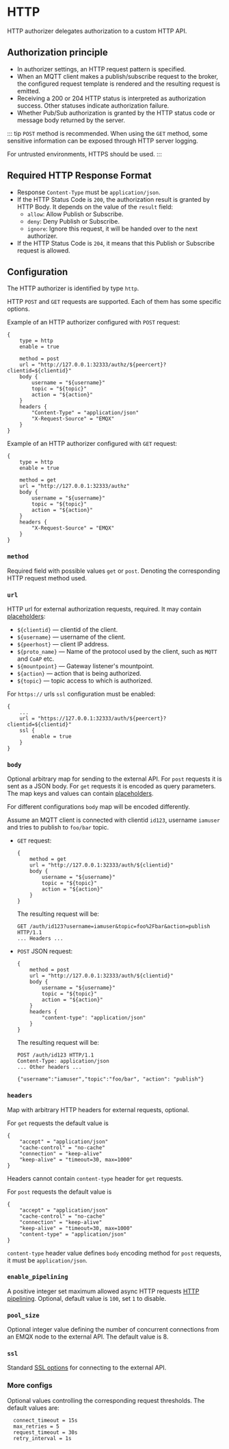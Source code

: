 # HTTP

HTTP authorizer delegates authorization to a custom HTTP API.

## Authorization principle

* In authorizer settings, an HTTP request pattern is specified.
* When an MQTT client makes a publish/subscribe request to the broker, the configured request template is rendered and the resulting request is emitted.
* Receiving a 200 or 204 HTTP status is interpreted as authorization success. Other statuses indicate authorization failure.
* Whether Pub/Sub authorization is granted by the HTTP status code or message body returned by the server.

::: tip
`POST` method is recommended. When using the `GET` method, some sensitive information can be exposed through HTTP server logging.

For untrusted environments, HTTPS should be used.
:::

## Required HTTP Response Format

- Response `Content-Type` must be `application/json`.
- If the HTTP Status Code is `200`, the authorization result is granted by HTTP Body. It depends on the value of the `result` field:
    - `allow`: Allow Publish or Subscribe.
    - `deny`: Deny Publish or Subscribe.
    - `ignore`: Ignore this request, it will be handed over to the next authorizer.
- If the HTTP Status Code is `204`, it means that this Publish or Subscribe request is allowed.

<!--- NOTE: the code supports `application/x-www-form-urlencoded` too, but it is not very easy to extend in the future, hence hidden from doc -->

## Configuration

The HTTP authorizer is identified by type `http`.

HTTP `POST` and `GET` requests are supported. Each of them has some specific options.

Example of an HTTP authorizer configured with `POST` request:

```
{
    type = http
    enable = true

    method = post
    url = "http://127.0.0.1:32333/authz/${peercert}?clientid=${clientid}"
    body {
        username = "${username}"
        topic = "${topic}"
        action = "${action}"
    }
    headers {
        "Content-Type" = "application/json"
        "X-Request-Source" = "EMQX"
    }
}
```

Example of an HTTP authorizer configured with `GET` request:

```
{
    type = http
    enable = true

    method = get
    url = "http://127.0.0.1:32333/authz"
    body {
        username = "${username}"
        topic = "${topic}"
        action = "${action}"
    }
    headers {
        "X-Request-Source" = "EMQX"
    }
}
```

### `method`

Required field with possible values `get` or `post`. Denoting the corresponding HTTP request method used.

### `url`

HTTP url for external authorization requests, required. It may contain [placeholders](./authz.md#authorization-placeholders):
* `${clientid}` — clientid of the client.
* `${username}` — username of the client.
* `${peerhost}` — client IP address.
* `${proto_name}` — Name of the protocol used by the client, such as `MQTT` and `CoAP` etc.
* `${mountpoint}` — Gateway listener's mountpoint.
* `${action}` — action that is being authorized.
* `${topic}` — topic access to which is authorized.

For `https://` urls `ssl` configuration must be enabled:

```
{
    ...
    url = "https://127.0.0.1:32333/auth/${peercert}?clientid=${clientid}"
    ssl {
        enable = true
    }
}

```

### `body`

Optional arbitrary map for sending to the external API. For `post` requests it is sent as a JSON body.
For `get` requests it is encoded as query parameters. The map keys and values can contain [placeholders](./authz.md#authorization-placeholders).

For different configurations `body` map will be encoded differently.

Assume an MQTT client is connected with clientid `id123`, username `iamuser` and tries to publish to `foo/bar` topic.

* `GET` request:
    ```
    {
        method = get
        url = "http://127.0.0.1:32333/auth/${clientid}"
        body {
            username = "${username}"
            topic = "${topic}"
            action = "${action}"
        }
    }
    ```
    The resulting request will be:
    ```
    GET /auth/id123?username=iamuser&topic=foo%2Fbar&action=publish HTTP/1.1
    ... Headers ...
    ```
* `POST` JSON request:
    ```
    {
        method = post
        url = "http://127.0.0.1:32333/auth/${clientid}"
        body {
            username = "${username}"
            topic = "${topic}"
            action = "${action}"
        }
        headers {
            "content-type": "application/json"
        }
    }
    ```
    The resulting request will be:
    ```
    POST /auth/id123 HTTP/1.1
    Content-Type: application/json
    ... Other headers ...
    
    {"username":"iamuser","topic":"foo/bar", "action": "publish"}
    ```
### `headers`

Map with arbitrary HTTP headers for external requests, optional.

For `get` requests the default value is
```
{
    "accept" = "application/json"
    "cache-control" = "no-cache"
    "connection" = "keep-alive"
    "keep-alive" = "timeout=30, max=1000"
}
```
Headers cannot contain `content-type` header for `get` requests.

For `post` requests the default value is
```
{
    "accept" = "application/json"
    "cache-control" = "no-cache"
    "connection" = "keep-alive"
    "keep-alive" = "timeout=30, max=1000"
    "content-type" = "application/json"
}
```

`content-type` header value defines `body` encoding method for `post` requests, it must be `application/json`.

### `enable_pipelining`

A positive integer set maximum allowed async HTTP requests [HTTP pipelining](https://wikipedia.org/wiki/HTTP_pipelining).
Optional, default value is `100`, set `1` to disable.

### `pool_size`

Optional integer value defining the number of concurrent connections from an EMQX node to the external API.
The default value is 8.

### `ssl`

Standard [SSL options](../ssl.md) for connecting to the external API.

### More configs

Optional values controlling the corresponding request thresholds. The default values are:

```
  connect_timeout = 15s
  max_retries = 5
  request_timeout = 30s
  retry_interval = 1s
```
